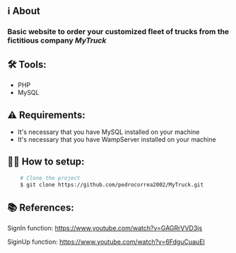 ## ℹ About
### Basic website to order your customized fleet of trucks from the fictitious company ***MyTruck***

## 🛠 Tools:
- PHP
- MySQL

## ⚠ Requirements:
- It's necessary that you have MySQL installed on your machine
- It's necessary that you have WampServer installed on your machine

## 👨‍💻 How to setup:

```bash
    # Clone the project
    $ git clone https://github.com/pedrocorrea2002/MyTruck.git  
```

## 📚 References:

SignIn function:
https://www.youtube.com/watch?v=GAGRrVVD3js

SiginUp function:
https://www.youtube.com/watch?v=6FdguCuauEI
